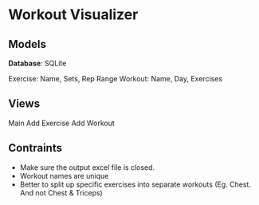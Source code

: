 # Workout Visualizer

## Models

__Database__: SQLite 

Exercise: Name, Sets, Rep Range
Workout: Name, Day, Exercises<List>

## Views

Main
Add Exercise
Add Workout


## Contraints

- Make sure the output excel file is closed.
- Workout names are unique
- Better to split up specific exercises into separate workouts (Eg. Chest. And not Chest & Triceps)